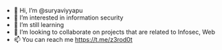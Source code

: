 - 👋 Hi, I’m @suryaviyyapu
- 👀 I’m interested in information security
- 🌱 I’m still learning
- 💞️ I’m looking to collaborate on projects that are related to Infosec, Web
- 📫 You can reach me https://t.me/z3rod0t

<!---
suryaviyyapu/suryaviyyapu is a ✨ special ✨ repository because its `README.md` (this file) appears on your GitHub profile.
You can click the Preview link to take a look at your changes.
--->
